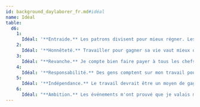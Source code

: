 ```yaml
---
id: background_daylaborer_fr.md#idéal
name: Idéal
table:
  d6:
    1:
      Idéal: '**Entraide.** Les patrons divisent pour mieux régner. Les travailleurs doivent se serrer les coudes et présenter un front uni pour se défendre.'
    2:
      Idéal: '**Honnêteté.** Travailler pour gagner sa vie vaut mieux que de voler ou profiter.'
    3:
      Idéal: "**Revanche.** Je compte bien faire payer à tous les chefs de chantier, les officiers et les puissants l'injustice de ma situation passée."
    4:
      Idéal: '**Responsabilité.** Des gens comptent sur mon travail pour vivre et je dois penser à eux avant tout.'
    5:
      Idéal: '**Indépendance.** Le travail devrait être un moyen de gagner sa liberté.'
    6:
      Idéal: "**Ambition.** Les événements m'ont prouvé que je valais mieux que ce que je pensais."
---
```



